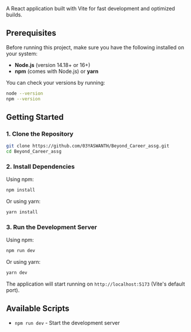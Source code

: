

A React application built with Vite for fast development and optimized builds.

## Prerequisites

Before running this project, make sure you have the following installed on your system:

- **Node.js** (version 14.18+ or 16+)
- **npm** (comes with Node.js) or **yarn**

You can check your versions by running:
```bash
node --version
npm --version
```

## Getting Started

### 1. Clone the Repository

```bash
git clone https://github.com/03YASWANTH/Beyond_Career_assg.git
cd Beyond_Career_assg
```

### 2. Install Dependencies

Using npm:
```bash
npm install
```

Or using yarn:
```bash
yarn install
```

### 3. Run the Development Server

Using npm:
```bash
npm run dev
```

Or using yarn:
```bash
yarn dev
```

The application will start running on `http://localhost:5173` (Vite's default port).

## Available Scripts

- `npm run dev` - Start the development server


